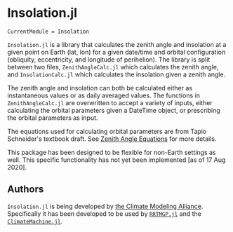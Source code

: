 # Insolation.jl

```@meta
CurrentModule = Insolation
```

`Insolation.jl` is a library that calculates the zenith angle and insolation 
at a given point on Earth (lat, lon) for a given date/time and orbital configuration 
(obliquity, eccentricity, and longitude of perihelion). The library is split
between two files, `ZenithAngleCalc.jl` which calculates the zenith angle, and 
`InsolationCalc.jl` which calculates the insolation given a zenith angle.

The zenith angle and insolation can both be calculated either as instantaneous 
values or as daily averaged values. The functions in `ZenithAngleCalc.jl` are 
overwritten to accept a variety of inputs, either calculating the orbital parameters 
given a DateTime object, or prescribing the orbital parameters as input.

The equations used for calculating orbital parameters are from Tapio Schneider's textbook draft. 
See [Zenith Angle Equations](@ref) for more details.

This package has been designed to be flexible for non-Earth settings as well.
This specific functionality has not yet been implemented [as of 17 Aug 2020].

## Authors
`Insolation.jl` is being developed by [the Climate Modeling Alliance](https://clima.caltech.edu).
Specifically it has been developed to be used by [`RRTMGP.jl`](https://github.com/CliMA/RRTMGP.jl) 
and the [`ClimateMachine.jl`](https://github.com/CliMA/ClimateMachine.jl).